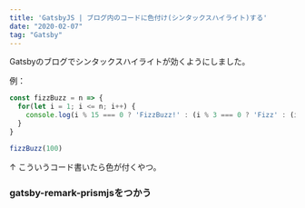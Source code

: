 ```yaml
---
title: 'GatsbyJS | ブログ内のコードに色付け(シンタックスハイライト)する'
date: "2020-02-07"
tag: "Gatsby"
---
```


Gatsbyのブログでシンタックスハイライトが効くようにしました。

例：
```js
const fizzBuzz = n => {
  for(let i = 1; i <= n; i++) {
    console.log(i % 15 === 0 ? 'FizzBuzz!' : (i % 3 === 0 ? 'Fizz' : (i % 5 === 0 ? 'buzz' : i)))
  }
}

fizzBuzz(100)

```
↑ こういうコード書いたら色が付くやつ。

### gatsby-remark-prismjsをつかう

